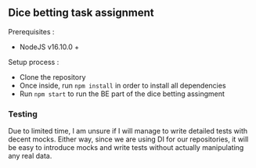 ## Dice betting task assignment

Prerequisites :

- NodeJS v16.10.0 +

Setup process :

- Clone the repository
- Once inside, run `npm install` in order to install all dependencies
- Run `npm start` to run the BE part of the dice betting assingment

### Testing

Due to limited time, I am unsure if I will manage to write detailed tests with decent mocks.
Either way, since we are using DI for our repositories, it will be easy to introduce mocks and write tests without actually manipulating any real data.
